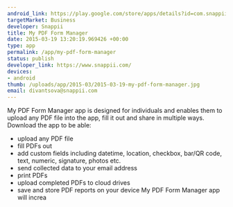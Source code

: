 ```yaml
--- 
android_link: https://play.google.com/store/apps/details?id=com.snappii_corp.my_pdf_forms_manager
targetMarket: Business
developer: Snappii
title: My PDF Form Manager
date: 2015-03-19 13:20:19.969426 +00:00
type: app
permalink: /app/my-pdf-form-manager
status: publish
developer_link: https://www.snappii.com/
devices: 
- android
thumb: /uploads/app/2015-03/2015-03-19-my-pdf-form-manager.jpg
email: divantsova@snappii.com
---
```


My PDF Form Manager app is designed for individuals and enables them to upload any PDF file into the app, fill it out and share in multiple ways.
Download the app to be able:
- upload any PDF file
- fill PDFs out
- add custom fields including datetime, location, checkbox, bar/QR code, text, numeric, signature, photos etc.
- send collected data to your email address
- print PDFs
- upload completed PDFs to cloud drives
- save and store PDF reports on your device
My PDF Form Manager app will increa
